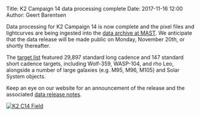 Title: K2 Campaign 14 data processing complete
Date: 2017-11-16 12:00
Author: Geert Barentsen

Data processing for K2 Campaign 14 is now complete
and the pixel files and lightcurves are being ingested
into the [data archive at MAST](http://archive.stsci.edu/k2).
We anticipate that the data release will be made public on Monday,
November 20th, or shortly thereafter.

The [target list](k2-approved-programs.html#campaign-14) featured
29,897 standard long cadence and 147 standard short cadence targets,
including Wolf-359, WASP-104, and rho Leo,
alongside a number of large galaxies (e.g. M95, M96, M105) and Solar System objects.

Keep an eye on our website for an announcement of the release
and the associated [data release notes](k2-data-release-notes.html).

<a href="images/k2/k2-c14-field.png"><img class="img-responsive" style="max-width:600px;" src="images/k2/k2-c14-field.png" alt="K2 C14 Field"></a>
